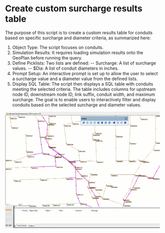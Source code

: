 # Create custom surcharge results table
The purpose of this script is to create a custom results table for conduits based on specific surcharge and diameter criteria, as summarized here:

1. Object Type: The script focuses on conduits.
2. Simulation Results: It requires loading simulation results onto the GeoPlan before running the query.
3. Define Picklists: Two lists are defined:
-- Surcharge: A list of surcharge values.
-- $Dia: A list of conduit diameters in inches.
4. Prompt Setup: An interactive prompt is set up to allow the user to select a surcharge value and a diameter value from the defined lists.
5. Display SQL Table: The script then displays a SQL table with conduits meeting the selected criteria. The table includes columns for upstream node ID, downstream node ID, link suffix, conduit width, and maximum surcharge.
The goal is to enable users to interactively filter and display conduits based on the selected surcharge and diameter values.

![](gif001.gif)